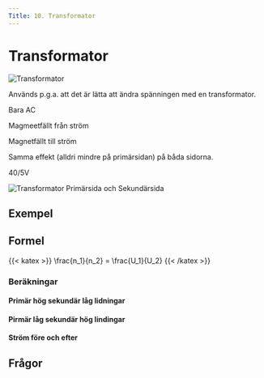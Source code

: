 ```yaml
---
Title: 10. Transformator
---
```

# Transformator

![Transformator](/trafo.png)

Används p.g.a. att det är lätta att ändra spänningen med en transformator.

Bara AC

Magmeetfällt från ström

Magnetfällt till ström

Samma effekt (alldri mindre på primärsidan) på båda sidorna.

40/5V

![Transformator Primärsida och Sekundärsida](/trafops.png)

## Exempel

## Formel
{{< katex >}} \frac{n_1}{n_2} = \frac{U_1}{U_2} {{< /katex >}} 

### Beräkningar

#### Primär hög sekundär låg lidningar

#### Pirmär låg sekundär hög lindingar

#### Ström före och efter

## Frågor